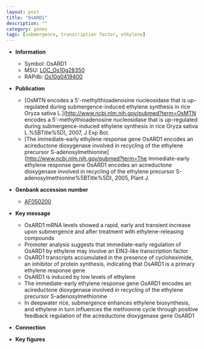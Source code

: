 ```yaml
---
layout: post
title: "OsARD1"
description: ""
category: genes
tags: [submergence, transcription factor, ethylene]
---
```


* **Information**  
    + Symbol: OsARD1  
    + MSU: [LOC_Os10g28350](http://rice.plantbiology.msu.edu/cgi-bin/ORF_infopage.cgi?orf=LOC_Os10g28350)  
    + RAPdb: [Os10g0419400](http://rapdb.dna.affrc.go.jp/viewer/gbrowse_details/irgsp1?name=Os10g0419400)  

* **Publication**  
    + [OsMTN encodes a 5'-methylthioadenosine nucleosidase that is up-regulated during submergence-induced ethylene synthesis in rice Oryza sativa L.](http://www.ncbi.nlm.nih.gov/pubmed?term=OsMTN encodes a 5'-methylthioadenosine nucleosidase that is up-regulated during submergence-induced ethylene synthesis in rice Oryza sativa L.%5BTitle%5D), 2007, J Exp Bot.
    + [The immediate-early ethylene response gene OsARD1 encodes an acireductone dioxygenase involved in recycling of the ethylene precursor S-adenosylmethionine](http://www.ncbi.nlm.nih.gov/pubmed?term=The immediate-early ethylene response gene OsARD1 encodes an acireductone dioxygenase involved in recycling of the ethylene precursor S-adenosylmethionine%5BTitle%5D), 2005, Plant J.

* **Genbank accession number**  
    + [AF050200](http://www.ncbi.nlm.nih.gov/nuccore/AF050200)

* **Key message**  
    + OsARD1 mRNA levels showed a rapid, early and transient increase upon submergence and after treatment with ethylene-releasing compounds
    + Promoter analysis suggests that immediate-early regulation of OsARD1 by ethylene may involve an EIN3-like transcription factor
    + OsARD1 transcripts accumulated in the presence of cycloheximide, an inhibitor of protein synthesis, indicating that OsARD1 is a primary ethylene response gene
    + OsARD1 is induced by low levels of ethylene
    + The immediate-early ethylene response gene OsARD1 encodes an acireductone dioxygenase involved in recycling of the ethylene precursor S-adenosylmethionine
    + In deepwater rice, submergence enhances ethylene biosynthesis, and ethylene in turn influences the methionine cycle through positive feedback regulation of the acireductone dioxygenase gene OsARD1

* **Connection**  

* **Key figures**  


